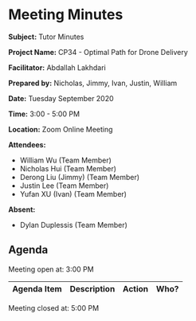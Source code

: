 # Meeting Minutes

**Subject:** Tutor Minutes

**Project Name:** CP34 - Optimal Path for Drone Delivery

**Facilitator:** Abdallah Lakhdari

**Prepared by:** Nicholas, Jimmy, Ivan, Justin, William

**Date:** Tuesday  September 2020

**Time:** 3:00 - 5:00 PM

**Location:** Zoom Online Meeting

**Attendees:**

* William Wu (Team Member)
* Nicholas Hui (Team Member)
* Derong Liu (Jimmy) (Team Member)
* Justin Lee (Team Member)
* Yufan XU (Ivan) (Team Member)

**Absent:**

* Dylan Duplessis (Team Member)

## Agenda

Meeting open at: 3:00 PM

| Agenda Item | Description | Action | Who? |
| -- | -- | -- | -- |


Meeting closed at:  5:00 PM
